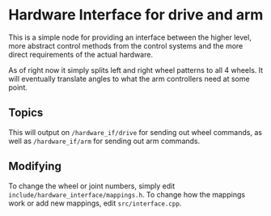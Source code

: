 # Hardware Interface for drive and arm #

This is a simple node for providing an interface between the higher level,
more abstract control methods from the control systems and the more direct requirements
of the actual hardware.

As of right now it simply splits left and right wheel patterns to all 4 wheels.
It will eventually translate angles to what the arm controllers need at some point.

## Topics

This will output on `/hardware_if/drive` for sending out wheel commands,
as well as `/hardware_if/arm` for sending out arm commands.

## Modifying

To change the wheel or joint numbers, simply edit `include/hardware_interface/mappings.h`.
To change how the mappings work or add new mappings, edit `src/interface.cpp`.
